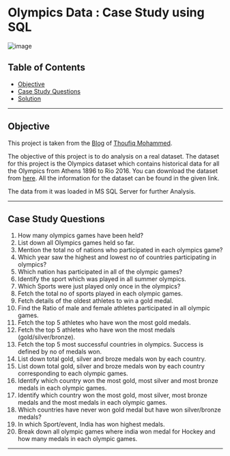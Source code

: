 

# Olympics Data : Case Study using SQL 


![image](https://stillmed.olympics.com/media/Images/OlympicOrg/IOC/The_Organisation/The-Olympic-Rings/Olympic_rings_TM_c_IOC_All_rights_reserved_1.jpg)


##  Table of Contents
- [Objective](#objective)
- [Case Study Questions](#case-study-questions)
- [Solution](https://github.com/Shikhar1306/Olympics-Case-Study/blob/master/olympics_case_study.sql)


***

## Objective

This project is taken from the [Blog](https://techtfq.com/blog/practice-writing-sql-queries-using-real-dataset) of [Thoufiq Mohammed](https://www.linkedin.com/in/thoufiq-mohammed/). 

The objective of this project is to do analysis on a real dataset. The dataset for this project is the Olympics dataset which contains historical data for all the Olympics from Athens 1896 to Rio 2016. You can download the dataset from [here](https://www.kaggle.com/datasets/heesoo37/120-years-of-olympic-history-athletes-and-results). All the information for the dataset can be found in the given link.

The data from it was loaded in MS SQL Server for further Analysis. 


*** 
## Case Study Questions


1. How many olympics games have been held?
2. List down all Olympics games held so far.
3. Mention the total no of nations who participated in each olympics game?
4. Which year saw the highest and lowest no of countries participating in olympics?
5. Which nation has participated in all of the olympic games?
6. Identify the sport which was played in all summer olympics.
7. Which Sports were just played only once in the olympics?
8. Fetch the total no of sports played in each olympic games.
9. Fetch details of the oldest athletes to win a gold medal.
10. Find the Ratio of male and female athletes participated in all olympic games.
11. Fetch the top 5 athletes who have won the most gold medals.
12. Fetch the top 5 athletes who have won the most medals (gold/silver/bronze).
13. Fetch the top 5 most successful countries in olympics. Success is defined by no of medals won.
14. List down total gold, silver and broze medals won by each country.
15. List down total gold, silver and broze medals won by each country corresponding to each olympic games.
16. Identify which country won the most gold, most silver and most bronze medals in each olympic games.
17. Identify which country won the most gold, most silver, most bronze medals and the most medals in each olympic games.
18. Which countries have never won gold medal but have won silver/bronze medals?
19. In which Sport/event, India has won highest medals.
20. Break down all olympic games where india won medal for Hockey and how many medals in each olympic games.

***

 